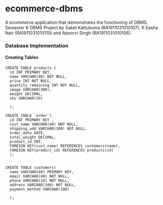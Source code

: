 # ecommerce-dbms
A ecommerce application that demonstrates the functioning of DBMS.
Semester 6 DBMS Project by Saket Kattuboina (RA1911031010107), K Easha Nair (RA1911031010110) and Apoorvi Singh (RA1911031010106).


### Database Implementation
#### Creating Tables 

```
CREATE TABLE products (
  id INT PRIMARY KEY,
  name VARCHAR(40) NOT NULL,
  price INT NOT NULL,
  quantity_remaining INT NOT NULL,
  image VARCHAR(300),
  weight DECIMAL,
  sku VARCHAR(20)
  
  );

CREATE TABLE `order`(
  id INT PRIMARY KEY ,
  cust_name VARCHAR(40) NOT NULL,
  shipping_add VARCHAR(100) NOT NULL,
  order_date DATE,
  total_weight DECIMAL,
  product_id INT,
  FOREIGN KEY(cust_name) REFERENCES customers(name),
  FOREIGN KEY(product_id) REFERENCES products(id)
  );
  
 
CREATE TABLE customers(
  name VARCHAR(40) PRIMARY KEY,
  email VARCHAR(40) NOT NULL,
  phone VARCHAR(10) NOT NULL,
  address VARCHAR(100) NOT NULL,
  payment_method VARCHAR(100)
  
  );



